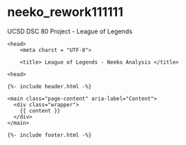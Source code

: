 # neeko_rework111111
UCSD DSC 80 Project - League of Legends

<!DOCTYPE html>
<html lang="{{ page.lang | default: site.lang | default: "en" }}">

    <head>
        <meta charst = "UTF-8">
<!--         <meta name="viewport" content="width=device-width, initial-scale=1.0"> -->
<!--       {%- include head.html -%} -->
        <title> League of Legends - Neeko Analysis </title>
<!--         <meta name = "generator" content"Jekyll v> -->

    <head>
  <body>

    {%- include header.html -%}

    <main class="page-content" aria-label="Content">
      <div class="wrapper">
        {{ content }}
      </div>
    </main>

    {%- include footer.html -%}

  </body>

</html>
